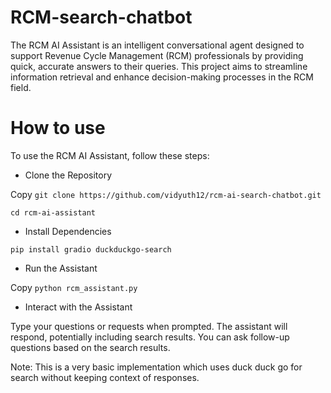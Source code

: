 # RCM-search-chatbot
The RCM AI Assistant is an intelligent conversational agent designed to support Revenue Cycle Management (RCM) professionals by providing quick, accurate answers to their queries. This project aims to streamline information retrieval and enhance decision-making processes in the RCM field.

# How to use
To use the RCM AI Assistant, follow these steps:

- Clone the Repository

Copy ```git clone https://github.com/vidyuth12/rcm-ai-search-chatbot.git```


```cd rcm-ai-assistant```

- Install Dependencies

```pip install gradio duckduckgo-search```


- Run the Assistant
  
Copy ```python rcm_assistant.py```

- Interact with the Assistant

Type your questions or requests when prompted.
The assistant will respond, potentially including search results.
You can ask follow-up questions based on the search results.

Note: This is a very basic implementation which uses duck duck go for search without keeping context of responses.

